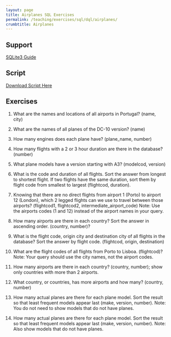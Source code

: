```yaml
---
layout: page
title: Airplanes SQL Exercises
permalink: /teaching/exercises/sql/dql/airplanes/
crumbtitle: Airplanes
---
```


## Support
[SQLite3 Guide](/teaching/exercises/sql/sqlite/)


## Script

[Download Script Here](/teaching/exercises/sql/dql/scripts/airplanes.sql)

## Exercises

1. What are the names and locations of all airports in Portugal? (name, city)

2. What are the names of all planes of the DC-10 version? (name)

3. How many engines does each plane have? (plane_name, number)

4. How many flights with a 2 or 3 hour duration are there in the database? (number)

5. What plane models have a version starting with A3? (modelcod, version)

6. What is the code and duration of all flights. Sort the answer from longest to shortest flight. If two flights have the same duration, sort them by flight code from smallest to largest (flightcod, duration).

7. Knowing that there are no direct flights from airport 1 (Porto) to airport 12 (London), which 2 legged flights can we use to travel between those airports? (flightcod1, flightcod2, intermediate_airport_code) Note: Use the airports codes (1 and 12) instead of the airport names in your query.

8. How many airports are there in each country? Sort the answer in ascending order. (country, number)?

9. What is the flight code, origin city and destination city of all flights in the database? Sort the answer by flight code. (flightcod, origin, destination)

10. What are the flight codes of all flights from Porto to Lisboa. (flightcod)? Note: Your query should use the city names, not the airport codes.

11. How many airports are there in each country? (country, number); show only countries with more than 2 airports.

12. What country, or countries, has more airports and how many? (country, number)

13. How many actual planes are there for each plane model. Sort the result so that least frequent models appear last (make, version, number). Note: You do not need to show models that do not have planes.

14. How many actual planes are there for each plane model. Sort the result so that least frequent models appear last (make, version, number). Note: Also show models that do not have planes.